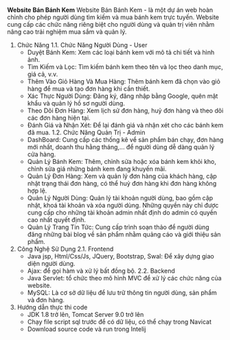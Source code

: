 **Website Bán Bánh Kem**
Website Bán Bánh Kem - là một dự án web hoàn chỉnh cho phép người dùng tìm kiếm và mua bánh kem trực tuyến. Website cung cấp các chức năng riêng biệt cho người dùng và quản trị viên nhằm nâng cao trải nghiệm mua sắm và quản lý.

1. Chức Năng
1.1. Chức Năng Người Dùng - User
    - Duyệt Bánh Kem: Xem các loại bánh kem với mô tả chi tiết và hình ảnh.
    - Tìm Kiếm và Lọc: Tìm kiếm bánh kem theo tên và lọc theo danh mục, giá cả, v.v.
    - Thêm Vào Giỏ Hàng Và Mua Hàng: Thêm bánh kem đã chọn vào giỏ hàng để mua và tạo đơn hàng khi cần thiết.
    - Xác Thực Người Dùng: Đăng ký, đăng nhập bằng Google, quên mật khẩu và quản lý hồ sơ người dùng.
    - Theo Dõi Đơn Hàng: Xem lịch sử đơn hàng, huỷ đơn hàng và theo dõi các đơn hàng hiện tại.
    - Đánh Giá và Nhận Xét: Để lại đánh giá và nhận xét cho các bánh kem đã mua.
1.2. Chức Năng Quản Trị - Admin
    - DashBoard: Cung cấp các thống kê vể sản phẩm bán chạy, đơn hàng mới nhất, doanh thu hằng tháng,... để người dùng dễ dàng quản lý cửa hàng.
    - Quản Lý Bánh Kem: Thêm, chỉnh sửa hoặc xóa bánh kem khỏi kho, chỉnh sửa giá những bánh kem đang khuyến mãi.
    - Quản Lý Đơn Hàng: Xem và quản lý đơn hàng của khách hàng, cập nhật trạng thái đơn hàng, có thể huỷ đơn hàng khi đơn hàng không hợp lệ.
    - Quản Lý Người Dùng: Quản lý tài khoản người dùng, bao gồm cập nhật, khoá tài khoản và xóa người dùng. Những quyền này chỉ được cung cấp cho những tài khoản admin nhất định do admin có quyền cao nhất quyết định.
    - Quản Lý Trang Tin Tức: Cung cấp trình soạn thảo để người dùng đăng những bài blog về sản phẩm nhằm quảng cáo và giới thiệu sản phẩm.
2. Công Nghệ Sử Dụng
2.1. Frontend
    - Java jsp, Html/Css/Js, JQuery, Bootstrap, Swal: Để xây dựng giao diện người dùng.
    - Ajax: để gọi hàm và xử lý bất đồng bộ.
2.2. Backend
    - Java Servlet: tổ chức theo mô hình MVC để xử lý các chức năng của website.
    - MySQL: Là cơ sở dữ liệu để lưu trữ thông tin người dùng, sản phẩm và đơn hàng.
3. Hướng dẫn thực thi code
    - JDK 1.8 trở lên, Tomcat Server 9.0 trở lên
    - Chạy file script sql trước để có dữ liệu, có thể chạy trong Navicat
    - Download source code và run trong Intelij
